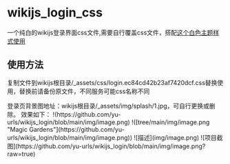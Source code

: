 # wikijs_login_css
一个纯白的wikijs登录界面css文件,需要自行覆盖css文件，搭配[这个白色主题样式使用]([https://markdown.com.cn](https://github.com/AurLemon/wikijs-citizen-styles))
## 使用方法
<p>复制文件到wikijs根目录/_assets/css/login.ec84cd42b23af7420dcf.css替换使用，替换前请备份原文件，不同服务可能css名称不同</p>
登录页背景图地址：wikijs根目录/_assets/img/splash/1.jpg，可自行更换或删除。
效果如下：
!(https://github.com/yu-urls/wikijs_login/blob/main/img/image.png)
!([tree/main/img/image.png "Magic Gardens"](https://github.com/yu-urls/wikijs_login/blob/main/img/image.png))
![描述](img/image.png)
![项目截图](https://github.com/yu-urls/wikijs_login/blob/main/img/image.png?raw=true)
